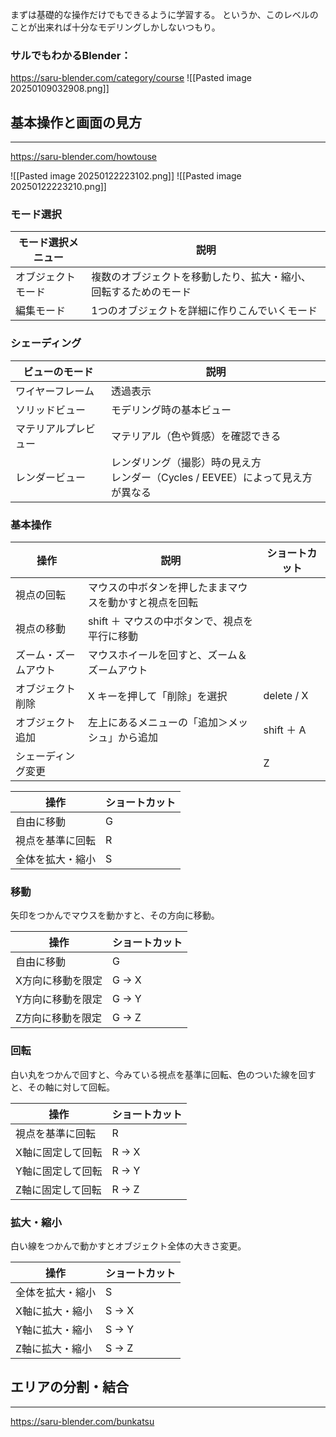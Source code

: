 まずは基礎的な操作だけでもできるように学習する。
というか、このレベルのことが出来れば十分なモデリングしかしないつもり。
### サルでもわかるBlender：
https://saru-blender.com/category/course
![[Pasted image 20250109032908.png]]

## 基本操作と画面の見方
---
https://saru-blender.com/howtouse

![[Pasted image 20250122223102.png]]
![[Pasted image 20250122223210.png]]
### モード選択

| モード選択メニュー | 説明                               |
| --------- | -------------------------------- |
| オブジェクトモード | 複数のオブジェクトを移動したり、拡大・縮小、回転するためのモード |
| 編集モード     | 1つのオブジェクトを詳細に作りこんでいくモード          |

### シェーディング

| ビューのモード    | 説明                                                   |
| ---------- | ---------------------------------------------------- |
| ワイヤーフレーム   | 透過表示                                                 |
| ソリッドビュー    | モデリング時の基本ビュー                                         |
| マテリアルプレビュー | マテリアル（色や質感）を確認できる                                    |
| レンダービュー    | レンダリング（撮影）時の見え方  <br>レンダー（Cycles / EEVEE）によって見え方が異なる |

### 基本操作

| 操作         | 説明                          | ショートカット    |
| ---------- | --------------------------- | ---------- |
| 視点の回転      | マウスの中ボタンを押したままマウスを動かすと視点を回転 |            |
| 視点の移動      | shift ＋ マウスの中ボタンで、視点を平行に移動  |            |
| ズーム・ズームアウト | マウスホイールを回すと、ズーム＆ズームアウト      |            |
| オブジェクト削除   | X キーを押して「削除」を選択             | delete / X |
| オブジェクト追加   | 左上にあるメニューの「追加＞メッシュ」から追加     | shift ＋ A  |
| シェーディング変更  |                             | Z          |

| 操作       | ショートカット |
| -------- | ------- |
| 自由に移動    | G       |
| 視点を基準に回転 | R       |
| 全体を拡大・縮小 | S       |


### 移動

矢印をつかんでマウスを動かすと、その方向に移動。

| 操作        | ショートカット |
| --------- | ------- |
| 自由に移動     | G       |
| X方向に移動を限定 | G → X   |
| Y方向に移動を限定 | G → Y   |
| Z方向に移動を限定 | G → Z   |

### 回転

白い丸をつかんで回すと、今みている視点を基準に回転、色のついた線を回すと、その軸に対して回転。

| 操作        | ショートカット |
| --------- | ------- |
| 視点を基準に回転  | R       |
| X軸に固定して回転 | R → X   |
| Y軸に固定して回転 | R → Y   |
| Z軸に固定して回転 | R → Z   |

### 拡大・縮小

白い線をつかんで動かすとオブジェクト全体の大きさ変更。

| 操作       | ショートカット |
| -------- | ------- |
| 全体を拡大・縮小 | S       |
| X軸に拡大・縮小 | S → X   |
| Y軸に拡大・縮小 | S → Y   |
| Z軸に拡大・縮小 | S → Z   |

## エリアの分割・結合
---
https://saru-blender.com/bunkatsu
